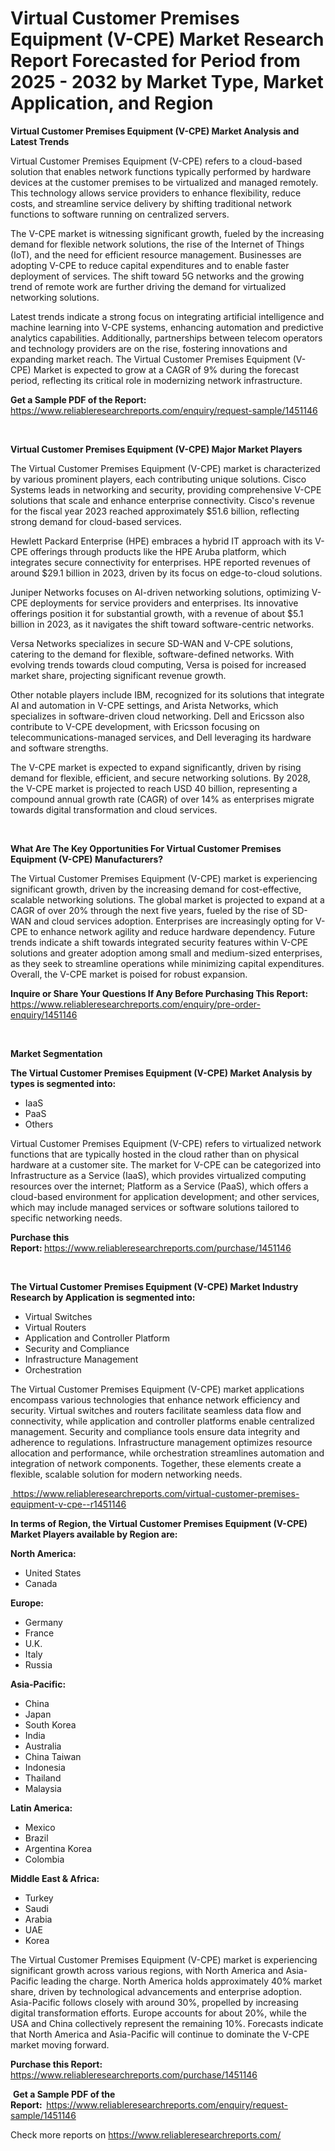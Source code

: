 <p><h1>Virtual Customer Premises Equipment (V-CPE) Market Research Report Forecasted for Period from 2025 -  2032 by Market Type, Market Application, and Region</h1></p><p><strong>Virtual Customer Premises Equipment (V-CPE) Market Analysis and Latest Trends</strong></p>
<p><p>Virtual Customer Premises Equipment (V-CPE) refers to a cloud-based solution that enables network functions typically performed by hardware devices at the customer premises to be virtualized and managed remotely. This technology allows service providers to enhance flexibility, reduce costs, and streamline service delivery by shifting traditional network functions to software running on centralized servers. </p><p>The V-CPE market is witnessing significant growth, fueled by the increasing demand for flexible network solutions, the rise of the Internet of Things (IoT), and the need for efficient resource management. Businesses are adopting V-CPE to reduce capital expenditures and to enable faster deployment of services. The shift toward 5G networks and the growing trend of remote work are further driving the demand for virtualized networking solutions.</p><p>Latest trends indicate a strong focus on integrating artificial intelligence and machine learning into V-CPE systems, enhancing automation and predictive analytics capabilities. Additionally, partnerships between telecom operators and technology providers are on the rise, fostering innovations and expanding market reach. The Virtual Customer Premises Equipment (V-CPE) Market is expected to grow at a CAGR of 9% during the forecast period, reflecting its critical role in modernizing network infrastructure.</p></p>
<p><strong>Get a Sample PDF of the Report:&nbsp;</strong> <a href="https://www.reliableresearchreports.com/enquiry/request-sample/1451146?utm_campaign=2233&utm_medium=2&utm_source=Github&utm_content=ia&utm_term=11032025&utm_id=virtual-customer-premises-equipment-v-cpe">https://www.reliableresearchreports.com/enquiry/request-sample/1451146</a></p>
<p>&nbsp;</p>
<p><strong>Virtual Customer Premises Equipment (V-CPE) Major Market Players</strong></p>
<p><p>The Virtual Customer Premises Equipment (V-CPE) market is characterized by various prominent players, each contributing unique solutions. Cisco Systems leads in networking and security, providing comprehensive V-CPE solutions that scale and enhance enterprise connectivity. Cisco's revenue for the fiscal year 2023 reached approximately $51.6 billion, reflecting strong demand for cloud-based services.</p><p>Hewlett Packard Enterprise (HPE) embraces a hybrid IT approach with its V-CPE offerings through products like the HPE Aruba platform, which integrates secure connectivity for enterprises. HPE reported revenues of around $29.1 billion in 2023, driven by its focus on edge-to-cloud solutions.</p><p>Juniper Networks focuses on AI-driven networking solutions, optimizing V-CPE deployments for service providers and enterprises. Its innovative offerings position it for substantial growth, with a revenue of about $5.1 billion in 2023, as it navigates the shift toward software-centric networks.</p><p>Versa Networks specializes in secure SD-WAN and V-CPE solutions, catering to the demand for flexible, software-defined networks. With evolving trends towards cloud computing, Versa is poised for increased market share, projecting significant revenue growth.</p><p>Other notable players include IBM, recognized for its solutions that integrate AI and automation in V-CPE settings, and Arista Networks, which specializes in software-driven cloud networking. Dell and Ericsson also contribute to V-CPE development, with Ericsson focusing on telecommunications-managed services, and Dell leveraging its hardware and software strengths.</p><p>The V-CPE market is expected to expand significantly, driven by rising demand for flexible, efficient, and secure networking solutions. By 2028, the V-CPE market is projected to reach USD 40 billion, representing a compound annual growth rate (CAGR) of over 14% as enterprises migrate towards digital transformation and cloud services.</p></p>
<p>&nbsp;</p>
<p><strong>What Are The Key Opportunities For Virtual Customer Premises Equipment (V-CPE) Manufacturers?</strong></p>
<p><p>The Virtual Customer Premises Equipment (V-CPE) market is experiencing significant growth, driven by the increasing demand for cost-effective, scalable networking solutions. The global market is projected to expand at a CAGR of over 20% through the next five years, fueled by the rise of SD-WAN and cloud services adoption. Enterprises are increasingly opting for V-CPE to enhance network agility and reduce hardware dependency. Future trends indicate a shift towards integrated security features within V-CPE solutions and greater adoption among small and medium-sized enterprises, as they seek to streamline operations while minimizing capital expenditures. Overall, the V-CPE market is poised for robust expansion.</p></p>
<p><strong>Inquire or Share Your Questions If Any Before Purchasing This Report:</strong> <a href="https://www.reliableresearchreports.com/enquiry/pre-order-enquiry/1451146?utm_campaign=2233&utm_medium=2&utm_source=Github&utm_content=ia&utm_term=11032025&utm_id=virtual-customer-premises-equipment-v-cpe">https://www.reliableresearchreports.com/enquiry/pre-order-enquiry/1451146</a></p>
<p>&nbsp;</p>
<p><strong>Market Segmentation</strong></p>
<p><strong>The Virtual Customer Premises Equipment (V-CPE) Market Analysis by types is segmented into:</strong></p>
<p><ul><li>IaaS</li><li>PaaS</li><li>Others</li></ul></p>
<p><p>Virtual Customer Premises Equipment (V-CPE) refers to virtualized network functions that are typically hosted in the cloud rather than on physical hardware at a customer site. The market for V-CPE can be categorized into Infrastructure as a Service (IaaS), which provides virtualized computing resources over the internet; Platform as a Service (PaaS), which offers a cloud-based environment for application development; and other services, which may include managed services or software solutions tailored to specific networking needs.</p></p>
<p><strong>Purchase this Report:&nbsp;</strong><a href="https://www.reliableresearchreports.com/purchase/1451146?utm_campaign=2233&utm_medium=2&utm_source=Github&utm_content=ia&utm_term=11032025&utm_id=virtual-customer-premises-equipment-v-cpe">https://www.reliableresearchreports.com/purchase/1451146</a></p>
<p>&nbsp;</p>
<p><strong>The Virtual Customer Premises Equipment (V-CPE) Market Industry Research by Application is segmented into:</strong></p>
<p><ul><li>Virtual Switches</li><li>Virtual Routers</li><li>Application and Controller Platform</li><li>Security and Compliance</li><li>Infrastructure Management</li><li>Orchestration</li></ul></p>
<p><p>The Virtual Customer Premises Equipment (V-CPE) market applications encompass various technologies that enhance network efficiency and security. Virtual switches and routers facilitate seamless data flow and connectivity, while application and controller platforms enable centralized management. Security and compliance tools ensure data integrity and adherence to regulations. Infrastructure management optimizes resource allocation and performance, while orchestration streamlines automation and integration of network components. Together, these elements create a flexible, scalable solution for modern networking needs.</p></p>
<p><a href="https://www.reliableresearchreports.com/virtual-customer-premises-equipment-v-cpe--r1451146?utm_campaign=2233&utm_medium=2&utm_source=Github&utm_content=ia&utm_term=11032025&utm_id=virtual-customer-premises-equipment-v-cpe">&nbsp;https://www.reliableresearchreports.com/virtual-customer-premises-equipment-v-cpe--r1451146</a></p>
<p><strong>In terms of Region, the Virtual Customer Premises Equipment (V-CPE) Market Players available by Region are:</strong></p>
<p>
    <p> <strong> North America: </strong>
        <ul>
            <li>United States</li>
            <li>Canada</li>
        </ul>
        </p> 
    <p> <strong> Europe: </strong>
        <ul>
            <li>Germany</li>
            <li>France</li>
            <li>U.K.</li>
            <li>Italy</li>
            <li>Russia</li>
        </ul>
        </p> 
    <p> <strong> Asia-Pacific: </strong>
        <ul>
            <li>China</li>
            <li>Japan</li>
            <li>South Korea</li>
            <li>India</li>
            <li>Australia</li>
            <li>China Taiwan</li>
            <li>Indonesia</li>
            <li>Thailand</li>
            <li>Malaysia</li>
        </ul>
        </p> 
    <p> <strong> Latin America: </strong>
        <ul>
            <li>Mexico</li>
            <li>Brazil</li>
            <li>Argentina Korea</li>
            <li>Colombia</li>
        </ul>
        </p> 
    <p> <strong> Middle East & Africa: </strong>
        <ul>
            <li>Turkey</li>
            <li>Saudi</li>
            <li>Arabia</li>
            <li>UAE</li>
            <li>Korea</li>
        </ul>
    </p>
    </p>
<p><p>The Virtual Customer Premises Equipment (V-CPE) market is experiencing significant growth across various regions, with North America and Asia-Pacific leading the charge. North America holds approximately 40% market share, driven by technological advancements and enterprise adoption. Asia-Pacific follows closely with around 30%, propelled by increasing digital transformation efforts. Europe accounts for about 20%, while the USA and China collectively represent the remaining 10%. Forecasts indicate that North America and Asia-Pacific will continue to dominate the V-CPE market moving forward.</p></p>
<p><strong>Purchase this Report: </strong><a href="https://www.reliableresearchreports.com/purchase/1451146?utm_campaign=2233&utm_medium=2&utm_source=Github&utm_content=ia&utm_term=11032025&utm_id=virtual-customer-premises-equipment-v-cpe">https://www.reliableresearchreports.com/purchase/1451146</a></p>
<p>&nbsp;<strong>Get a Sample PDF of the Report:&nbsp;&nbsp;</strong><a href="https://www.reliableresearchreports.com/enquiry/request-sample/1451146?utm_campaign=2233&utm_medium=2&utm_source=Github&utm_content=ia&utm_term=11032025&utm_id=virtual-customer-premises-equipment-v-cpe">https://www.reliableresearchreports.com/enquiry/request-sample/1451146</a></p>
<p><strong></strong></p>
<p>Check more reports on <a href="https://www.reliableresearchreports.com/?utm_campaign=2233&utm_medium=2&utm_source=Github&utm_content=ia&utm_term=11032025&utm_id=virtual-customer-premises-equipment-v-cpe">https://www.reliableresearchreports.com/</a></p>